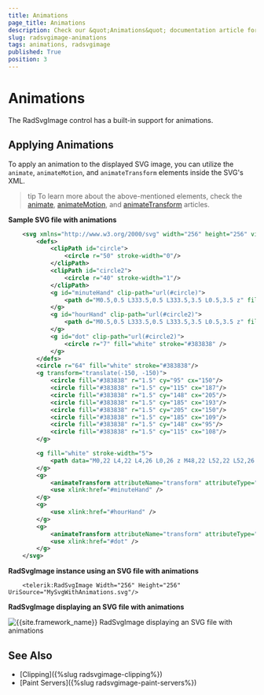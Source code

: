 ```yaml
---
title: Animations
page_title: Animations
description: Check our &quot;Animations&quot; documentation article for the RadSvgImage control.
slug: radsvgimage-animations
tags: animations, radsvgimage
published: True
position: 3
---
```


# Animations

The RadSvgImage control has a built-in support for animations.

## Applying Animations

To apply an animation to the displayed SVG image, you can utilize the `animate`, `animateMotion`, and `animateTransform` elements inside the SVG's XML.

>tip To learn more about the above-mentioned elements, check the [animate](https://developer.mozilla.org/en-US/docs/Web/SVG/Element/animate), [animateMotion](https://developer.mozilla.org/en-US/docs/Web/SVG/Element/animateMotion), and [animateTransform](https://developer.mozilla.org/en-US/docs/Web/SVG/Element/animateTransform) articles.

__Sample SVG file with animations__
```XML
    <svg xmlns="http://www.w3.org/2000/svg" width="256" height="256" viewBox="-128 -128 345 345" xmlns:xlink="http://www.w3.org/1999/xlink">
        <defs>
            <clipPath id="circle">
                <circle r="50" stroke-width="0"/>
            </clipPath>
            <clipPath id="circle2">
                <circle r="40" stroke-width="1"/>
            </clipPath>
            <g id="minuteHand" clip-path="url(#circle)">
                <path d="M0.5,0.5 L333.5,0.5 L333.5,3.5 L0.5,3.5 z" fill="#228BCB" />
            </g>
            <g id="hourHand" clip-path="url(#circle2)">
                <path d="M0.5,0.5 L333.5,0.5 L333.5,3.5 L0.5,3.5 z" fill="#228BCB"/>
            </g>
            <g id="dot" clip-path="url(#circle2)">
                <circle r="7" fill="white" stroke="#383838" />
            </g>
        </defs>
        <circle r="64" fill="white" stroke="#383838"/>
        <g transform="translate(-150, -150)">
            <circle fill="#383838" r="1.5" cy="95" cx="150"/>
            <circle fill="#383838" r="1.5" cy="115" cx="187"/>
            <circle fill="#383838" r="1.5" cy="148" cx="205"/>
            <circle fill="#383838" r="1.5" cy="185" cx="193"/>
            <circle fill="#383838" r="1.5" cy="205" cx="150"/>
            <circle fill="#383838" r="1.5" cy="185" cx="109"/>
            <circle fill="#383838" r="1.5" cy="148" cx="95"/>
            <circle fill="#383838" r="1.5" cy="115" cx="108"/>
        </g>

        <g fill="white" stroke-width="5">
            <path data="M0,22 L4,22 L4,26 L0,26 z M48,22 L52,22 L52,26 L48,26 z M23,0 L27,0 L27,4 L23,4 z M24,47 L28,47 L28,51 L24,51 z M9,8 L13,8 L13,12 L9,12 z M9,39 L13,39 L13,43 L9,43 z M41,8 L45,8 L45,12    L41,12 z M41,39 L45,39 L45,43 L41,43 z" fill="black" />
        </g>
        <g>
            <animateTransform attributeName="transform" attributeType="XML" type="rotate" from="0" to="360" begin="0s" dur="12s" repeatCount="indefinite"/>
            <use xlink:href="#minuteHand" />
        </g>
        <g>
            <use xlink:href="#hourHand" />
        </g>
        <g>
            <animateTransform attributeName="transform" attributeType="XML" type="rotate" from="0" to="360" begin="0s" dur="5s" />
            <use xlink:href="#dot" />
        </g>
    </svg>
```

__RadSvgImage instance using an SVG file with animations__
```XAML
    <telerik:RadSvgImage Width="256" Height="256" UriSource="MySvgWithAnimations.svg"/>
```

__RadSvgImage displaying an SVG file with animations__

![{{site.framework_name}} RadSvgImage displaying an SVG file with animations](images/radsvgimage-animations-0.gif)

## See Also
* [Clipping]({%slug radsvgimage-clipping%})
* [Paint Servers]({%slug radsvgimage-paint-servers%})